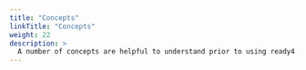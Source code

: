 ```yaml
---
title: "Concepts"
linkTitle: "Concepts"
weight: 22
description: >
  A number of concepts are helpful to understand prior to using ready4.
---
```


